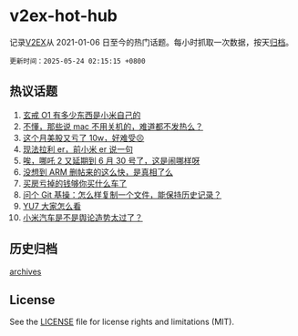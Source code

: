 # v2ex-hot-hub

 记录[V2EX](https://www.v2ex.com/)从 2021-01-06 日至今的热门话题。每小时抓取一次数据，按天[归档](archives)。

`更新时间：2025-05-24 02:15:15 +0800`

## 热议话题

1. [玄戒 O1 有多少东西是小米自己的](https://www.v2ex.com/t/1133697)
1. [不懂，那些说 mac 不用关机的，难道都不发热么？](https://www.v2ex.com/t/1133688)
1. [这个月美股又亏了 10w，好难受😣](https://www.v2ex.com/t/1133699)
1. [现法拉利 er，前小米 er 说一句](https://www.v2ex.com/t/1133729)
1. [唉，哪吒 2 又延期到 6 月 30 号了，这是闹哪样呀](https://www.v2ex.com/t/1133760)
1. [没想到 ARM 删帖来的这么快，是真相了么](https://www.v2ex.com/t/1133797)
1. [买房亏掉的钱够你买什么车了](https://www.v2ex.com/t/1133758)
1. [问个 Git 基操：怎么样复制一个文件，能保持历史记录？](https://www.v2ex.com/t/1133693)
1. [YU7 大家怎么看](https://www.v2ex.com/t/1133778)
1. [小米汽车是不是舆论造势太过了？](https://www.v2ex.com/t/1133883)

## 历史归档

[archives](archives)

## License

See the [LICENSE](LICENSE) file for license rights and limitations (MIT).
